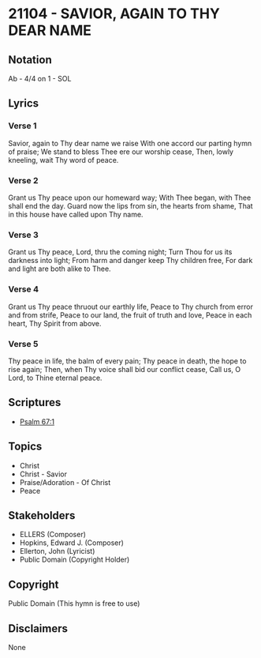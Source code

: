 # 21104 - SAVIOR, AGAIN TO THY DEAR NAME

## Notation

Ab - 4/4 on 1 - SOL

## Lyrics

### Verse 1

Savior, again to Thy dear name we raise With one accord our parting hymn of praise; We stand to bless Thee ere our worship cease, Then, lowly kneeling, wait Thy word of peace.

### Verse 2

Grant us Thy peace upon our homeward way;  With Thee began, with Thee shall end the day. Guard now the lips from sin, the hearts from shame, That in this house have called upon Thy name.

### Verse 3

Grant us Thy peace, Lord, thru the coming night; Turn Thou for us its darkness into light; From harm and danger keep Thy children free, For dark and light are both alike to Thee.

### Verse 4

Grant us Thy peace thruout our earthly life, Peace to Thy church from error and from strife, Peace to our land, the fruit of truth and love, Peace in each heart, Thy Spirit from above.

### Verse 5

Thy peace in life, the balm of every pain; Thy peace in death, the hope to rise again; Then, when Thy voice shall bid our conflict cease, Call us, O Lord, to Thine eternal peace.


## Scriptures

- [Psalm 67:1](https://www.biblegateway.com/passage/?search=Psalm%2067%3A1)

## Topics

- Christ
- Christ - Savior
- Praise/Adoration - Of Christ
- Peace

## Stakeholders

- ELLERS (Composer)
- Hopkins, Edward J. (Composer)
- Ellerton, John (Lyricist)
- Public Domain (Copyright Holder)

## Copyright

Public Domain
(This hymn is free to use)

## Disclaimers

None


